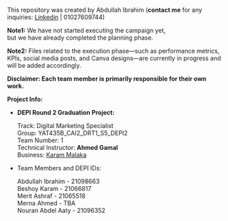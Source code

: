 This repository was created by Abdullah Ibrahim (**contact me** for any inquiries: [Linkedin](https://www.linkedin.com/in/abdullah1s1k/) | 01027609744)

**Note1:** We have not started executing the campaign yet,  
but we have already completed the planning phase.

**Note2:** Files related to the execution phase—such as performance metrics, KPIs, social media posts, and Canva designs—are currently in progress and will be added accordingly.

**Disclaimer: Each team member is primarily responsible for their own work.**  


**Project Info:**

- **DEPI Round 2 Graduation Project:**

    Track: Digital Marketing Specialist  
    Group: YAT435B_CAI2_DRT1_S5_DEPI2  
    Team Number: 1  
    Technical Instructor: **Ahmed Gamal**  
    Business: [Karam Malaka](https://github.com/DEPI-Digital-Marketing-Project)  
  
- Team Members and DEPI IDs:  
  
    Abdullah Ibrahim - 21098663  
    Beshoy Karam -   21066817  
    Merit Ashraf - 21065518  
    Merna Ahmed - TBA   
    Nouran Abdel Aaty - 21096352 
